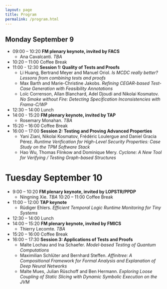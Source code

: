 ```yaml
---
layout: page
title: Program
permalink: /program.html
---
```


## Monday September 9

- 09:00 – 10:20 **FM plenary keynote, invited by FACS**
    - Ana Cavalcanti. *TBA* 
- 10:20 – 11:00 Coffee Break 
- 11:00 - 12:30 **Session 1: Quality of Tests and Proofs**
    - Li Huang, Bertrand Meyer and Manuel Oriol. *Is MCDC really better? Lessons from combining tests and proofs*
    - Max Barth and Marie-Christine Jakobs. *Refining CEGAR-based Test-Case Generation with Feasibility Annotations*
    - Loïc Correnson, Allan Blanchard, Adel Djoudi and Nikolai Kosmatov. *No Smoke without Fire: Detecting Specification Inconsistencies with Frama-C/WP*
- 12:30 – 14:00 Lunch
- 14:00 - 15:20 **FM plenary keynote, invited by TAP**
    - Rosemary Monahan. *TBA*
- 15:20 – 16:00 Coffee Break
- 16:00 – 17:00 **Session 2: Testing and Proving Advanced Properties**
    - Yani Ziani, Nikolai Kosmatov, Frédéric Loulergue and Daniel Gracia Pérez. *Runtime Verification for High-Level Security Properties: Case Study on the TPM Software Stack*
    - Hao Wu, Thomas Flinkow and Dominique Mery. *Cyclone: A New Tool for Verifying / Testing Graph-based Structures*

# Tuesday September 10

- 9:00 – 10:20 **FM plenary keynote, invited by LOPSTR/PPDP**
    - Ningning Xie. *TBA*
10:20 – 11:00 Coffee Break
- 11:00 – 12:00 **TAP keynote** 
    - Rüdiger Ehlers. *Efficient Temporal Logic Runtime Monitoring for Tiny Systems*
- 12:30 – 14:00 Lunch
- 14:00 – 15:20 **FM plenary keynote, invited by FMICS**
    - Thierry Lecomte. *TBA*
- 15:20 – 16:00 Coffee Break
- 16:00 – 17:30 **Session 3: Applications of Tests and Proofs**
    - Malte Lochau and Ina Schaefer. *Model-based Testing of Quantum Computations*
    - Maximilian Schlüter and Bernhard Steffen. *Affinitree: A Compositional Framework for Formal Analysis and Explanation of Deep Neural Networks*
    - Malte Mues, Julian Rüschoff and Ben Hermann. *Exploring Loose Coupling of Static Slicing with Dynamic Symbolic Execution on the JVM*
